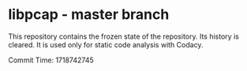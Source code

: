 # libpcap - master branch

This repository contains the frozen state of the repository.
Its history is cleared. It is used only for static code
analysis with Codacy.

Commit Time: 1718742745